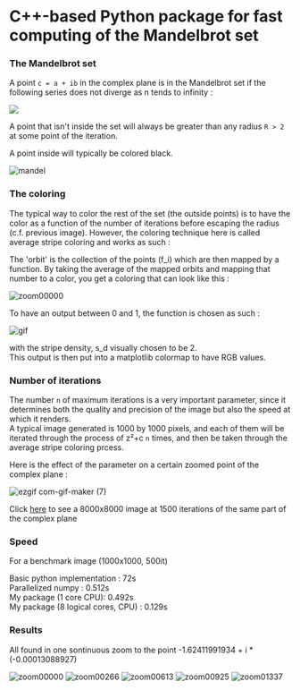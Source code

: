 # C++-based Python package for fast computing of the Mandelbrot set

### The Mandelbrot set

A point `c = a + ib` in the complex plane is in the Mandelbrot set if the following series does not diverge as n tends to infinity :

![](http://www.sciweavers.org/download/Tex2Img_1637406052.jpg)

A point that isn't inside the set will always be greater than any radius `R > 2` at some point of the iteration.

A point inside will typically be colored black.

![mandel](https://user-images.githubusercontent.com/60552083/142724263-a4d3a02d-4ae3-4775-b8f6-a85816103acd.png)


### The coloring

The typical way to color the rest of the set (the outside points) is to have the color as a function of the number of iterations before escaping the radius (c.f. previous image). 
However, the coloring technique here is called average stripe coloring and works as such :

The 'orbit' is the collection of the points (f_i) which are then mapped by a function. By taking the average of the mapped orbits and mapping that number to a color, you get a coloring that can look like this :

![zoom00000](https://user-images.githubusercontent.com/60552083/142724184-e7d7266a-09ac-4356-967b-30e451808ae2.jpeg)


To have an output between 0 and 1, the function is chosen as such :  

![gif](https://user-images.githubusercontent.com/60552083/142729011-5d14ad29-b610-4523-9eb9-3b7d93ef5b08.gif)  

with the stripe density, s_d visually chosen to be 2.   
This output is then put into a matplotlib colormap to have RGB values.


### Number of iterations

The number `n` of maximum iterations is a very important parameter, since it determines both the quality and precision of the image but also the speed at which it renders.  
A typical image generated is 1000 by 1000 pixels, and each of them will be iterated through the process of z²+c `n` times, and then be taken through the average stripe coloring prcess.

Here is the effect of the parameter on a certain zoomed point of the complex plane :

![ezgif com-gif-maker (7)](https://user-images.githubusercontent.com/60552083/142724790-60e06e98-ce19-4f34-8813-45e6e55b57f2.gif)

Click [here](https://user-images.githubusercontent.com/60552083/142724864-6af6c98b-1e82-4703-807f-cbebb0f2969d.jpeg) to see a 8000x8000 image at 1500 iterations of the same part of the complex plane


### Speed
For a benchmark image (1000x1000, 500it)

Basic python implementation : 72s  
Parallelized numpy : 0.512s  
My package (1 core CPU): 0.492s  
My package (8 logical cores, CPU) : 0.129s  

### Results

All found in one sontinuous zoom to the point -1.62411991934 + i * (-0.00013088927)

![zoom00000](https://user-images.githubusercontent.com/60552083/142725446-b9f339e6-66f1-47b6-a9aa-d77af46fed24.jpeg)
![zoom00266](https://user-images.githubusercontent.com/60552083/142725462-61a7fdbe-9233-478f-9629-618bbf320a5b.jpeg)
![zoom00613](https://user-images.githubusercontent.com/60552083/142725481-075ea0f8-4bc4-43e3-8687-79d8da7e8d7a.jpeg)
![zoom00925](https://user-images.githubusercontent.com/60552083/142725498-6d25b859-e8a0-4be3-b3ba-5ea794e03aa6.jpeg)
![zoom01337](https://user-images.githubusercontent.com/60552083/142725519-6f07533f-d718-45a4-9d19-754d4d5b2ce3.jpeg)



